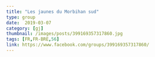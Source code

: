```yaml
---
title: "Les jaunes du Morbihan sud"
type: group
date:  2019-03-07
category: [gj]
thumbnail: /images/posts/399169357317860.jpg
tags: [FR,FR-BRE,56]
link: https://www.facebook.com/groups/399169357317860/
---
```

